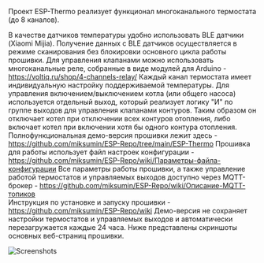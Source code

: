 
Проект ESP-Thermo реализует функционал многоканального термостата (до 8 каналов).

В качестве датчиков температуры удобно использовать BLE датчики (Xiaomi Mijia). 
Получение данных с BLE датчиков осуществляется в режиме сканирования без блокировки основного цикла работы прошивки. 
Для управления клапанами можно использовать многоканальные реле, собранные в виде модулей для Arduino - https://voltiq.ru/shop/4-channels-relay/ 
Каждый канал термостата имеет индивидуальную настройку поддерживаемой температуры. Для управления включением/выключением котла (или общего насоса) 
используется отдельный выход, который реализует логику "И" по группе выходов для управления клапанами контуров. 
Таким образом он отключает котел при отключении всех контуров отопления, либо включает котел при включении хотя бы одного контура отопления.
Полнофункциональная демо-версия прошивки лежит здесь - https://github.com/miksumin/ESP-Repo/tree/main/ESP-Thermo
Прошивка для работы использует файл настроек конфигурации - https://github.com/miksumin/ESP-Repo/wiki/Параметры-файла-конфигурации 
Все параметры работы прошивки, а также управление работой термостатов и управляемых выходов доступно через MQTT-брокер - https://github.com/miksumin/ESP-Repo/wiki/Описание-MQTT-топиков  
Инструкция по установке и запуску прошивки - https://github.com/miksumin/ESP-Repo/wiki 
Демо-версия не сохраняет настройки термостатов и управляемых выходов и автоматически перезагружается каждые 24 часа. 
Ниже представлены скриншоты основных веб-страниц прошивки.

![Screenshots](https://user-images.githubusercontent.com/63466871/163713363-86ab227c-85dd-4365-9b48-1dea85d5384b.JPG)

